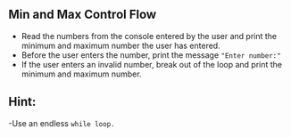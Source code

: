 ## Min and Max Control Flow
- Read the numbers from the console entered by the user and print the minimum and maximum number the user has entered.
- Before the user enters the number, print the message `"Enter number:"`
- If the user enters an invalid number, break out of the loop and print the minimum and maximum number.

## Hint:
-Use an endless `while loop.`